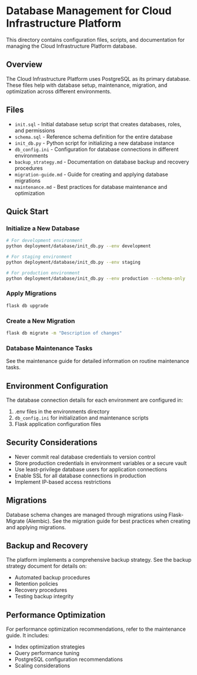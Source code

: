# Database Management for Cloud Infrastructure Platform

This directory contains configuration files, scripts, and documentation for managing the Cloud Infrastructure Platform database.

## Overview

The Cloud Infrastructure Platform uses PostgreSQL as its primary database. These files help with database setup, maintenance, migration, and optimization across different environments.

## Files

- `init.sql` - Initial database setup script that creates databases, roles, and permissions
- `schema.sql` - Reference schema definition for the entire database
- `init_db.py` - Python script for initializing a new database instance
- `db_config.ini` - Configuration for database connections in different environments
- `backup_strategy.md` - Documentation on database backup and recovery procedures
- `migration-guide.md` - Guide for creating and applying database migrations
- `maintenance.md` - Best practices for database maintenance and optimization

## Quick Start

### Initialize a New Database

```bash
# For development environment
python deployment/database/init_db.py --env development

# For staging environment
python deployment/database/init_db.py --env staging

# For production environment
python deployment/database/init_db.py --env production --schema-only

```

### Apply Migrations

```bash
flask db upgrade

```

### Create a New Migration

```bash
flask db migrate -m "Description of changes"

```

### Database Maintenance Tasks

See the maintenance guide for detailed information on routine maintenance tasks.

## Environment Configuration

The database connection details for each environment are configured in:

1. .env files in the environments directory
2. `db_config.ini` for initialization and maintenance scripts
3. Flask application configuration files

## Security Considerations

- Never commit real database credentials to version control
- Store production credentials in environment variables or a secure vault
- Use least-privilege database users for application connections
- Enable SSL for all database connections in production
- Implement IP-based access restrictions

## Migrations

Database schema changes are managed through migrations using Flask-Migrate (Alembic). See the migration guide for best practices when creating and applying migrations.

## Backup and Recovery

The platform implements a comprehensive backup strategy. See the backup strategy document for details on:

- Automated backup procedures
- Retention policies
- Recovery procedures
- Testing backup integrity

## Performance Optimization

For performance optimization recommendations, refer to the maintenance guide. It includes:

- Index optimization strategies
- Query performance tuning
- PostgreSQL configuration recommendations
- Scaling considerations